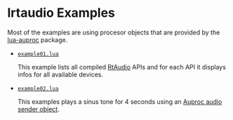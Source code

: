 # lrtaudio Examples

<!-- ---------------------------------------------------------------------------------------- -->

Most of the examples are using procesor objects that are provided by the
[lua-auproc](https://github.com/osch/lua-auproc) package.

<!-- ---------------------------------------------------------------------------------------- -->

   * [`example01.lua`](./example01.lua)
     
     This example lists all compiled [RtAudio] APIs and for each API it displays infos for 
     all available devices. 
       
<!-- ---------------------------------------------------------------------------------------- -->

   * [`example02.lua`](./example02.lua)
     
     This examples plays a sinus tone for 4 seconds using
     an [Auproc audio sender object](https://github.com/osch/lua-auproc/blob/master/doc/README.md#auproc_new_audio_sender).
       
<!-- ---------------------------------------------------------------------------------------- -->

[RtAudio]:  https://github.com/thestk/rtaudio
